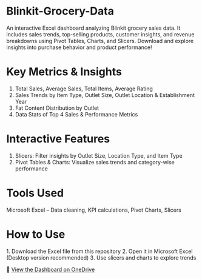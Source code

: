 # Blinkit-Grocery-Data
An interactive Excel dashboard analyzing Blinkit grocery sales data. It includes sales trends, top-selling products, customer insights, and revenue breakdowns using Pivot Tables, Charts, and Slicers. Download and explore insights into purchase behavior and product performance!

# Key Metrics & Insights
1. Total Sales, Average Sales, Total Items, Average Rating
2. Sales Trends by Item Type, Outlet Size, Outlet Location & Establishment Year
3. Fat Content Distribution by Outlet
4. Data Stats of Top 4 Sales & Performance Metrics
   
# Interactive Features
1. Slicers: Filter insights by Outlet Size, Location Type, and Item Type
2. Pivot Tables & Charts: Visualize sales trends and category-wise performance
   
# Tools Used
Microsoft Excel – Data cleaning, KPI calculations, Pivot Charts, Slicers

# How to Use
1️. Download the Excel file from this repository
2️. Open it in Microsoft Excel (Desktop version recommended)
3️. Use slicers and charts to explore trends

🔗 [View the Dashboard on OneDrive](https://onedrive.live.com/:x:/g/personal/B540477B0061A78F/EbGCQe0DjDlOoShNSWCsM9YBSUFsD_TQG5gGwqNOXR0sdg?resid=B540477B0061A78F!sed4182b18c034e39a1284d4960ac33d6&ithint=file%2Cxlsx&migratedtospo=true&redeem=aHR0cHM6Ly8xZHJ2Lm1zL3gvYy9iNTQwNDc3YjAwNjFhNzhmL0ViR0NRZTBEakRsT29TaE5TV0NzTTlZQlNVRnNEX1RRRzVnR3dxTk9YUjBzZGc)


